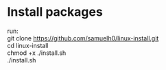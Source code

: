 # Install packages
run: <br />
git clone https://github.com/samuelh0/linux-install.git <br />
cd linux-install <br />
chmod +x ./install.sh <br />
./install.sh <br />
